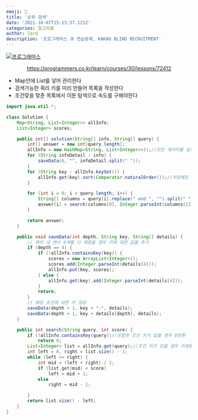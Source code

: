 ```yaml
---
emoji: 🧢
title: '순위 검색'
date: '2021-10-07T15:13:37.121Z'
categories: 알고리즘
author: Jard
description: '프로그래머스 큐 연습문제, KAKAO BLIND RECRUITMENT'
---
```


[![프로그래머스](https://file.newswire.co.kr/data/datafile2/thumb_640/2021/06/1993996598_20210610150326_5364622170.jpg)](https://programmers.co.kr/learn/courses/30/lessons/72412)

<div style="text-align:center"><a href="https://programmers.co.kr/learn/courses/30/lessons/60058">https://programmers.co.kr/learn/courses/30/lessons/72412</a></div>

- Map안에 List를 넣어 관리한다
- 검색가능한 쿼리 키를 미리 만들어 목록을 작성한다
- 조건맞을 맞춘 목록에서 이분 탐색으로 속도를 구해야한다

```java
import java.util.*;

class Solution {
    Map<String, List<Integer>> allInfo;
    List<Integer> scores;

    public int[] solution(String[] info, String[] query) {
        int[] answer = new int[query.length];
        allInfo = new HashMap<String, List<Integer>>();//모든 데이터를 담기 위한 Map
        for (String infoDetail : info) {
            saveData(0, "", infoDetail.split(" "));
        }
        for (String key : allInfo.keySet()) {
            allInfo.get(key).sort(Comparator.naturalOrder());//저장해둔 리스트들을 모두 정렬
        }

        for (int i = 0; i < query.length; i++) {
            String[] columns = query[i].replace(" and ", "").split(" ");
            answer[i] = search(columns[0], Integer.parseInt(columns[1]));//조건 검색
        }

        return answer;
    }

    public void saveData(int depth, String key, String[] details) {
        // 쿼리 내 변수 4개를 다 채웠을 경우 키에 대한 값을 추가
        if (depth == 4) {
            if (!allInfo.containsKey(key)) {
                scores = new ArrayList<Integer>();
                scores.add(Integer.parseInt(details[4]));
                allInfo.put(key, scores);
            } else {
                allInfo.get(key).add(Integer.parseInt(details[4]));
            }
            return;
        }
        // 해당 조건에 대한 키 생성
        saveData(depth + 1, key + "-", details);
        saveData(depth + 1, key + details[depth], details);
    }

    public int search(String query, int score) {
        if (!allInfo.containsKey(query))//포함된 조건 키가 없을 경우 0반환
            return 0;
        List<Integer> list = allInfo.get(query);//조건 키가 있을 경우 이분탐색
        int left = 0, right = list.size() - 1;
        while (left <= right) {
            int mid = (left + right) / 2;
            if (list.get(mid) < score)
                left = mid + 1;
            else
                right = mid - 1;

        }
        return list.size() - left;
    }
}
```
